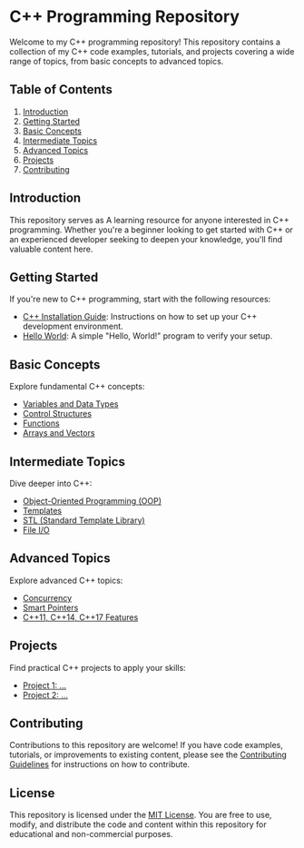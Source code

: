 # C++ Programming Repository

Welcome to my C++ programming repository! This repository contains a collection of my C++ code examples, tutorials, and projects covering a wide range of topics, from basic concepts to advanced topics.

## Table of Contents

1. [Introduction](#introduction)
2. [Getting Started](#getting-started)
3. [Basic Concepts](#basic-concepts)
4. [Intermediate Topics](#intermediate-topics)
5. [Advanced Topics](#advanced-topics)
6. [Projects](#projects)
7. [Contributing](#contributing)

## Introduction

This repository serves as A learning resource for anyone interested in C++ programming. Whether you're a beginner looking to get started with C++ or an experienced developer seeking to deepen your knowledge, you'll find valuable content here.

## Getting Started

If you're new to C++ programming, start with the following resources:

- [C++ Installation Guide](getting-started/installation.md): Instructions on how to set up your C++ development environment.
- [Hello World](getting-started/hello-world.cpp): A simple "Hello, World!" program to verify your setup.

## Basic Concepts

Explore fundamental C++ concepts:

- [Variables and Data Types](basic-concepts/variables.md)
- [Control Structures](basic-concepts/control-structures.md)
- [Functions](basic-concepts/functions.md)
- [Arrays and Vectors](basic-concepts/arrays-and-vectors.md)

## Intermediate Topics

Dive deeper into C++:

- [Object-Oriented Programming (OOP)](intermediate-topics/oop.md)
- [Templates](intermediate-topics/templates.md)
- [STL (Standard Template Library)](intermediate-topics/stl.md)
- [File I/O](intermediate-topics/file-io.md)

## Advanced Topics

Explore advanced C++ topics:

- [Concurrency](advanced-topics/concurrency.md)
- [Smart Pointers](advanced-topics/smart-pointers.md)
- [C++11, C++14, C++17 Features](advanced-topics/cplusplus-features.md)

## Projects

Find practical C++ projects to apply your skills:

- [Project 1: ...](projects/project1.md)
- [Project 2: ...](projects/project2.md)

## Contributing

Contributions to this repository are welcome! If you have code examples, tutorials, or improvements to existing content, please see the [Contributing Guidelines](CONTRIBUTING.md) for instructions on how to contribute.

## License

This repository is licensed under the [MIT License](LICENSE.md). You are free to use, modify, and distribute the code and content within this repository for educational and non-commercial purposes.
